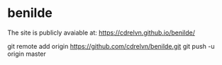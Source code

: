 # benilde

The site is publicly avaiable at: https://cdrelvn.github.io/benilde/

git remote add origin https://github.com/cdrelvn/benilde.git
git push -u origin master
